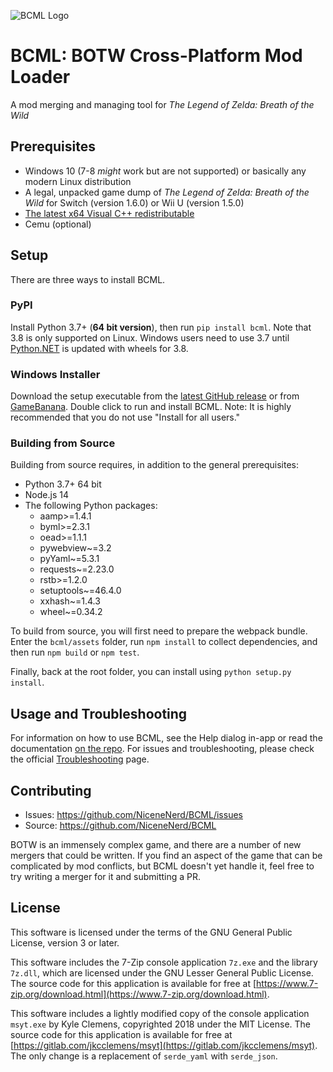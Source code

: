 ![BCML Logo](https://i.imgur.com/OiqKPx0.png)

# BCML: BOTW Cross-Platform Mod Loader

A mod merging and managing tool for _The Legend of Zelda: Breath of the Wild_

## Prerequisites

-   Windows 10 (7-8 _might_ work but are not supported) or basically any modern
    Linux distribution
-   A legal, unpacked game dump of _The Legend of Zelda: Breath of the Wild_ for
    Switch (version 1.6.0) or Wii U (version 1.5.0)
-   [The latest x64 Visual C++ redistributable](https://support.microsoft.com/en-us/help/2977003/the-latest-supported-visual-c-downloads#section-2)
-   Cemu (optional)

## Setup

There are three ways to install BCML.

### PyPI

Install Python 3.7+ (**64 bit version**), then run `pip install bcml`. Note that
3.8 is only supported on Linux. Windows users need to use 3.7 until
[Python.NET](https://github.com/pythonnet/pythonnet) is updated with wheels for
3.8.

### Windows Installer

Download the setup executable from the
[latest GitHub release](https://github.com/NiceneNerd/BCML/releases) or from
[GameBanana](https://gamebanana.com/tools/6624). Double click to run and install
BCML. Note: It is highly recommended that you do not use "Install for all
users."

### Building from Source

Building from source requires, in addition to the general prerequisites:

-   Python 3.7+ 64 bit
-   Node.js 14
-   The following Python packages:
    -   aamp>=1.4.1
    -   byml>=2.3.1
    -   oead>=1.1.1
    -   pywebview~=3.2
    -   pyYaml~=5.3.1
    -   requests~=2.23.0
    -   rstb>=1.2.0
    -   setuptools~=46.4.0
    -   xxhash~=1.4.3
    -   wheel~=0.34.2

To build from source, you will first need to prepare the webpack bundle. Enter
the `bcml/assets` folder, run `npm install` to collect dependencies, and then
run `npm build` or `npm test`.

Finally, back at the root folder, you can install using
`python setup.py install`.

## Usage and Troubleshooting

For information on how to use BCML, see the Help dialog in-app or read the
documentation
[on the repo](https://github.com/NiceneNerd/BCML/tree/master/bcml/assets/help).
For issues and troubleshooting, please check the official
[Troubleshooting](https://github.com/NiceneNerd/BCML/wiki/Troubleshooting) page.

## Contributing

-   Issues: https://github.com/NiceneNerd/BCML/issues
-   Source: https://github.com/NiceneNerd/BCML

BOTW is an immensely complex game, and there are a number of new mergers that
could be written. If you find an aspect of the game that can be complicated by
mod conflicts, but BCML doesn't yet handle it, feel free to try writing a merger
for it and submitting a PR.

## License

This software is licensed under the terms of the GNU General Public License,
version 3 or later.

This software includes the 7-Zip console application `7z.exe` and the library
`7z.dll`, which are licensed under the GNU Lesser General Public License. The
source code for this application is available for free at
[https://www.7-zip.org/download.html](https://www.7-zip.org/download.html).

This software includes a lightly modified copy of the console application
`msyt.exe` by Kyle Clemens, copyrighted 2018 under the MIT License. The source
code for this application is available for free at
[https://gitlab.com/jkcclemens/msyt](https://gitlab.com/jkcclemens/msyt). The
only change is a replacement of `serde_yaml` with `serde_json`.
